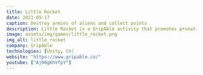 ```yaml
---
title: Little Rocket
date: 2021-05-17
caption: Destroy armies of aliens and collect points
description: Little Rocket is a GripAble activity that promotes pronation/supination for exercise and rehabilitation. Explore the universe with your cute little spaceship and destroy an army of alien spaceship as they're trying to stop you. Play through regular level, bonus rounds and boss battles and achieve as many points as possible!
image: assets/img/games/little_rocket.png
img_alt: little_rocket
company: GripAble
technologies: [Unity, C#]
website: "https://www.gripable.co/"
youtube: ["Aj90gKhVfpY"]
---
```

